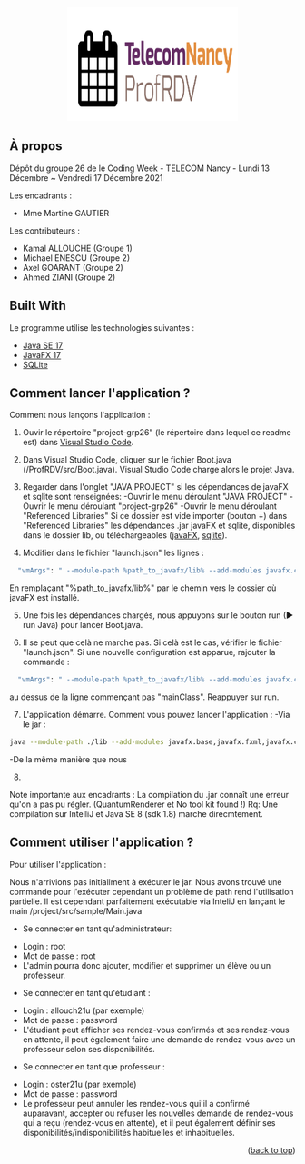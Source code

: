 <div id="top"></div>

<br />
<div align="center">
  <a href="https://gitlab.telecomnancy.univ-lorraine.fr/codingweek2k21/project-grp26">
    <img src="ProfRDV/src/photo/logo.png" alt="Logo" width="300" height="200">
  </a>
</div>


## À propos

Dépôt du groupe 26 de le Coding Week - TELECOM Nancy - Lundi 13 Décembre ~ Vendredi 17 Décembre 2021

Les encadrants :
* Mme Martine GAUTIER

Les contributeurs :
* Kamal ALLOUCHE (Groupe 1)
* Michael ENESCU (Groupe 2)
* Axel GOARANT (Groupe 2)
* Ahmed ZIANI (Groupe 2)


## Built With

Le programme utilise les technologies suivantes :

* [Java SE 17](https://www.oracle.com/java/)
* [JavaFX 17](https://openjfx.io/)
* [SQLite](https://www.sqlite.org/)


## Comment lancer l'application ?

Comment nous lançons l'application :

1. Ouvir le répertoire "project-grp26" (le répertoire dans lequel ce readme est) dans [Visual Studio Code](https://code.visualstudio.com/).

2. Dans Visual Studio Code, cliquer sur le fichier Boot.java (/ProfRDV/src/Boot.java).
Visual Studio Code charge alors le projet Java.

3. Regarder dans l'onglet "JAVA PROJECT" si les dépendances de javaFX et sqlite sont renseignées:
-Ouvrir le menu déroulant "JAVA PROJECT"
-Ouvrir le menu déroulant "project-grp26"
-Ouvrir le menu déroulant "Referenced Libraries"
Si ce dossier est vide importer (bouton +) dans "Referenced Libraries" les dépendances .jar javaFX et sqlite, disponibles dans le dossier lib, ou téléchargeables ([javaFX](https://gluonhq.com/products/javafx/), [sqlite](http://www.java2s.com/Code/Jar/s/Downloadsqlitejdbc372jar.htm)).

4. Modifier dans le fichier "launch.json" les lignes :
```bash
  "vmArgs": " --module-path %path_to_javafx/lib% --add-modules javafx.controls,javafx.fxml",
  ```
En remplaçant "%path_to_javafx/lib%" par le chemin vers le dossier où javaFX est installé.

5. Une fois les dépendances chargés, nous appuyons sur le bouton run (► run Java) pour lancer Boot.java.

6. Il se peut que celà ne marche pas. Si celà est le cas, vérifier le fichier "launch.json". Si une nouvelle configuration est apparue, rajouter la commande :
```bash
  "vmArgs": " --module-path %path_to_javafx/lib% --add-modules javafx.controls,javafx.fxml",
  ```
  au dessus de la ligne commençant pas "mainClass". Reappuyer sur run.

7. L'application démarre.
Comment vous pouvez lancer l'application : 
-Via le jar : 
  ```bash
  java --module-path ./lib --add-modules javafx.base,javafx.fxml,javafx.controls,sqlite.jdbc -jar project-grp26.jar
  ```
-De la même manière que nous

8. 
Note importante aux encadrants :
La compilation du .jar connaît une erreur qu'on a pas pu régler. (QuantumRenderer et No tool kit found !)
Rq: Une compilation sur IntelliJ et Java SE 8 (sdk 1.8) marche direcmtement.


## Comment utiliser l'application ?

Pour utiliser l'application :

Nous n'arrivions pas initiallment à exécuter le jar. Nous avons trouvé une commande pour l'exécuter cependant un problème de path rend l'utilisation partielle. Il est cependant parfaitement exécutable via InteliJ en lançant le main /project/src/sample/Main.java

- Se connecter en tant qu'administrateur:
* Login : root
* Mot de passe : root
* L'admin pourra donc ajouter, modifier et supprimer un élève ou un professeur.

- Se connecter en tant qu'étudiant :
* Login : allouch21u (par exemple)
* Mot de passe : password
* L'étudiant peut afficher ses rendez-vous confirmés et ses rendez-vous en attente, il peut également faire une demande de rendez-vous avec un professeur selon ses disponibilités.

- Se connecter en tant que professeur :
* Login : oster21u (par exemple)
* Mot de passe : password
* Le professeur peut annuler les rendez-vous qui'il a confirmé auparavant, accepter ou refuser les nouvelles demande de rendez-vous qui a reçu (rendez-vous en attente), et il peut également définir ses disponibilités/indisponibilités habituelles et inhabituelles.

<p align="right">(<a href="#top">back to top</a>)</p>
